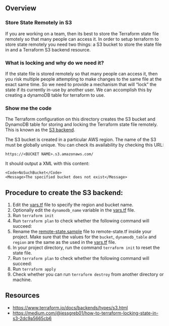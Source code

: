 
## Overview

### Store State Remotely in S3

If you are working on a team, then its best to store the Terraform state file remotely so that many people can access it. In order to setup terraform to store state remotely you need two things: a S3 bucket to store the state file in and a Terraform S3 backend resource.

### What is locking and why do we need it?

If the state file is stored remotely so that many people can access it, then you risk multiple people attempting to make changes to the same file at the exact same time. So we need to provide a mechanism that will “lock” the state if its currently in-use by another user. We can accomplish this by creating a dynamoDB table for terraform to use.

### Show me the code

The Terraform configuration on this directory creates the S3 bucket and DynamoDB table for storing and locking the Terraform state file remotely.  This is known as the [S3 backend](https://www.terraform.io/docs/backends/types/s3.html).

The S3 bucket is created in a particular AWS region.  The name of the S3 must be globally unique.  You can check its availability by checking this URL:

`https://<BUCKET NAME>.s3.amazonaws.com/`

It should output a XML with this content:
```
<Code>NoSuchBucket</Code>
<Message>The specified bucket does not exist</Message>
```

## Procedure to create the S3 backend:

1. Edit the [vars.tf](vars.tf) file to specify the region and bucket name.
2. Optionally edit the `dynamodb_name` variable in the [vars.tf](vars.tf) file.
3. Run `terraform init`
4. Run `terraform plan` to check whether the following command will succeed:
5. Rename the [remote-state.sample](../remote-state.sample) file to remote-state.tf inside your project.  Make sure that the values for the `bucket`, `dynamodb_table` and `region` are the same as the used in the [vars.tf](vars.tf) file.
6. In your project directory, run the command `terraform init` to reset the state file.
7. Run `terraform plan` to check whether the following command will succeed:
8. Run `terraform apply`
9. Check whether you can run `terraform destroy` from another directory or machine.

## Resources
- https://www.terraform.io/docs/backends/types/s3.html
- https://medium.com/@jessgreb01/how-to-terraform-locking-state-in-s3-2dc9a5665cb6
